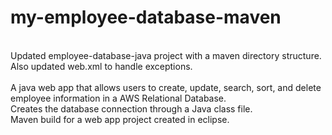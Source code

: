 # my-employee-database-maven
\
Updated employee-database-java project with a maven directory structure. Also updated web.xml to handle exceptions.
\
\
A java web app that allows users to create, update, search, sort, and delete employee information in a AWS Relational Database.\
Creates the database connection through a Java class file.\
Maven build for a web app project created in eclipse.

